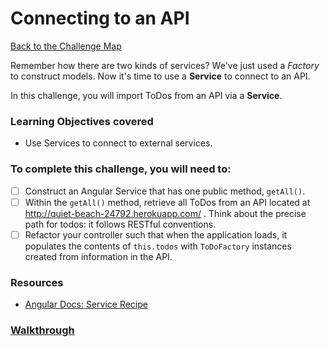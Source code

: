 # Connecting to an API

[Back to the Challenge Map](00_challenge_map.md)

Remember how there are two kinds of services? We've just used a _Factory_ to construct models. Now it's time to use a **Service** to connect to an API.

In this challenge, you will import ToDos from an API via a **Service**.

### Learning Objectives covered
- Use Services to connect to external services.

### To complete this challenge, you will need to:

- [ ] Construct an Angular Service that has one public method, `getAll()`.
- [ ] Within the `getAll()` method, retrieve all ToDos from an API located at http://quiet-beach-24792.herokuapp.com/ . Think about the precise path for todos: it follows RESTful conventions.
- [ ] Refactor your controller such that when the application loads, it populates the contents of `this.todos` with `ToDoFactory` instances created from information in the API.

### Resources

- [Angular Docs: Service Recipe](https://docs.angularjs.org/guide/providers#service-recipe)

### [Walkthrough](walkthroughs/07_connecting_to_an_api.md)
